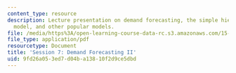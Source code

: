 ```yaml
---
content_type: resource
description: Lecture presentation on demand forecasting, the simple hierarchy of effect
  model, and other popular models.
file: /media/https%3A/open-learning-course-data-rc.s3.amazonaws.com/15-835-entrepreneurial-marketing-spring-2002/9fd26a053ed7d04ba13810f2d9ce5dbd_session7.pdf
file_type: application/pdf
resourcetype: Document
title: 'Session 7: Demand Forecasting II'
uid: 9fd26a05-3ed7-d04b-a138-10f2d9ce5dbd
---
```

